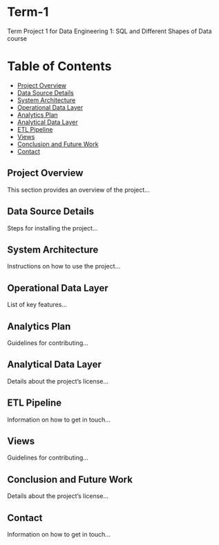 # Term-1
Term Project 1 for Data Engineering 1: SQL and Different Shapes of Data course
# Table of Contents
- [Project Overview](#ProjectOverview)
- [Data Source Details](#DataSourceDetails)
- [System Architecture](#SystemArchitecture)
- [Operational Data Layer](#OperationalDataLayer)
- [Analytics Plan](#AnalyticsPlan)
- [Analytical Data Layer](#AnalyticalDataLayer)
- [ETL Pipeline](#ETLPipelineDesign)
- [Views](#Views)
- [Conclusion and Future Work](#ConclusionandFutureWork)
- [Contact](#ConclusionandFutureWork)

## Project Overview
This section provides an overview of the project...

## Data Source Details
Steps for installing the project...

## System Architecture
Instructions on how to use the project...

## Operational Data Layer
List of key features...

## Analytics Plan
Guidelines for contributing...

## Analytical Data Layer
Details about the project’s license...

## ETL Pipeline
Information on how to get in touch...

## Views
Guidelines for contributing...

## Conclusion and Future Work
Details about the project’s license...

## Contact
Information on how to get in touch...
